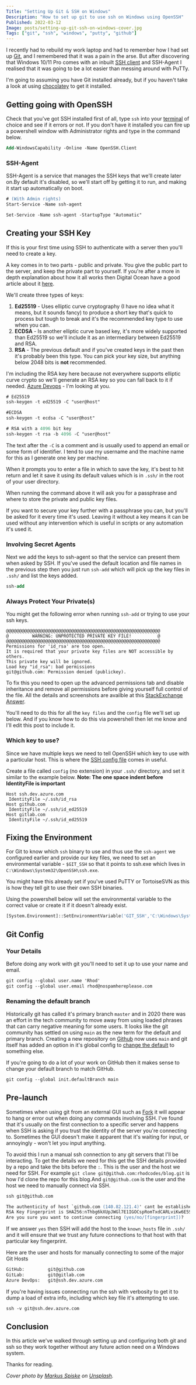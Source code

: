 ```yaml
---
Title: "Setting Up Git & SSH on Windows"
Description: "How to set up git to use ssh on Windows using OpenSSH"
Published: 2022-03-12
Image: posts/setting-up-git-ssh-on-windows-cover.jpg
Tags: ["git", "ssh", "windows", "putty", "github"]
---
```


I recently had to rebuild my work laptop and had to remember how I had set up [Git](https://git-scm.com),
and I remembered that it was a pain in the arse. But after discovering that Windows 10/11 Pro comes with
an inbuilt [SSH client](<https://en.wikipedia.org/wiki/SSH_(Secure_Shell)>) and SSH-Agent I realised that
it was going to be a lot easier than messing around with PuTTy.

I'm going to assuming you have Git installed already, but if you haven't take a look at using
[chocolatey](https://chocolatey.org/install) to get it installed.

## Getting going with OpenSSH

Check that you've got SSH installed first of all, type `ssh` into your [terminal](https://aka.ms/terminal)
of choice and see if it errors or not. If you don't have it installed you can fire up a powershell window
with Administrator rights and type in the command below.

```ps
Add-WindowsCapability -Online -Name OpenSSH.Client
```

### SSH-Agent

SSH-Agent is a service that manages the SSH keys that we'll create later on.By default it's disabled, so
we'll start off by getting it to run, and making it start up automatically on boot.

```ps
# (With Admin rights)
Start-Service -Name ssh-agent

Set-Service -Name ssh-agent -StartupType "Automatic"
```

## Creating your SSH Key

If this is your first time using SSH to authenticate with a server then you'll need to create a key.

A key comes in to two parts - public and private. You give the public part to the server, and keep the
private part to yourself. If you're after a more in depth explanation about how it all works then Digital
Ocean have a good article about it
[here](https://www.digitalocean.com/community/tutorials/understanding-the-ssh-encryption-and-connection-process).

We'll create three types of keys:

1. **Ed25519** - Uses elliptic curve cryptography (I have no idea what it means, but it sounds fancy) to produce
   a short key that's quick to process but tough to break and it's the recommended key type to use when you can.
1. **ECDSA** - Is another elliptic curve based key, it's more widely supported than Ed25519 so we'll include it
   as an intermediary between Ed25519 and RSA.
1. **RSA** - The previous default and if you've created keys in the past then it's probably been this type.
   You can pick your key size, but anything below 2048 bits is **not** recommended.

I'm including the RSA key here because not everywhere supports elliptic curve crypto so we'll generate an RSA key
so you can fall back to it if needed. [Azure Devops](https://devops.azure.com) - I'm looking
at you.

```ps
# Ed25519
ssh-keygen -t ed25519 -C "user@host"

#ECDSA
ssh-keygen -t ecdsa -C "user@host"

# RSA with a 4096 bit key
ssh-keygen -t rsa -b 4096 -C "user@host"
```

The text after the `-C` is a comment and is usually used to append an email or some form of identifier.
I tend to use my username and the machine name for this as I generate one key per machine.

When it prompts you to enter a file in which to save the key, it's best to hit return and let it save it
using its default values which is in `.ssh/` in the root of your user directory.

When running the command above it will ask you for a passphrase and where to store the private and public
key files.

If you want to secure your key further with a passphrase you can, but you'll be asked for it every time
it's used. Leaving it without a key means it can be used without any intervention which is useful
in scripts or any automation it's used it.

### Involving Secret Agents

Next we add the keys to ssh-agent so that the service can present them when asked by SSH.
If you've used the default location and file names in the previous step then you just run `ssh-add`
which will pick up the key files in `.ssh/` and list the keys added.

```ps
ssh-add
```

### Always Protect Your Private(s)

You might get the following error when running `ssh-add` or trying to use your ssh keys.

```
@@@@@@@@@@@@@@@@@@@@@@@@@@@@@@@@@@@@@@@@@@@@@@@@@@@@@@@@@@@
@         WARNING: UNPROTECTED PRIVATE KEY FILE!          @
@@@@@@@@@@@@@@@@@@@@@@@@@@@@@@@@@@@@@@@@@@@@@@@@@@@@@@@@@@@
Permissions for 'id_rsa' are too open.
It is required that your private key files are NOT accessible by others.
This private key will be ignored.
Load key "id_rsa": bad permissions
git@github.com: Permission denied (publickey).
```

To fix this you need to open up the advanced permissions tab and disable inheritance and remove all permissions before giving yourself full control of the file. All the details and screenshots are availble at this [StackExchange Answer](https://superuser.com/a/1296046).

You'll need to do this for all the `key files` and the `config` file we'll set up below. And if you know how to do this via powershell then let me know and I'll edit this post to include it.

### Which key to use?

Since we have multiple keys we need to tell OpenSSH which key to use with a
particular host. This is where the [SSH config file](https://www.ssh.com/academy/ssh/config) comes in useful.

Create a file called `config` (no extension) in your `.ssh/` directory, and set it similar to the example below. **Note: The one space
indent before IdentityFile is important**

```
Host ssh.dev.azure.com
 IdentityFile ~/.ssh/id_rsa
Host github.com
 IdentityFile ~/.ssh/id_ed25519
Host gitlab.com
 IdentityFile ~/.ssh/id_ed25519
```

## Fixing the Environment

For Git to know which `ssh` binary to use and thus use the `ssh-agent` we configured earlier and provide
our key files, we need to set an environmental variable - `$GIT_SSH` so that it points to ssh.exe which
lives in `C:\Windows\System32\OpenSSH\ssh.exe`.

You might have this already set if you've used PuTTY or TortoiseSVN as this is how they tell git to use
their own SSH binaries.

Using the powershell below will set the environmental variable to the correct value or create it if
it doesn't already exist.

```ps
[System.Environment]::SetEnvironmentVariable('GIT_SSH','C:\Windows\System32\OpenSSH\ssh.exe')
```

## Git Config

### Your Details

Before doing any work with git you'll need to set it up to use your name and email.

```ps
git config --global user.name 'Rhod'
git config --global user.email rhod@nospamhereplease.com
```

### Renaming the default branch

Historically git has called it's primary branch `master` and in 2020 there was an effort in the tech
community to move away from using loaded phrases that can carry negative meaning for some users. It
looks like the git community has settled on using `main` as the new term for the default and primary
branch. Creating a new repository on [Github](https://github.com/github/renaming) now uses `main` and
git itself has added an option in it's global config to [change the default](https://sfconservancy.org/news/2020/jun/23/gitbranchname/) to something else.

If you're going to do a lot of your work on GitHub then it makes sense to change your
default branch to match GitHub.

```ps
git config --global init.defaultBranch main
```

## Pre-launch

Sometimes when using git from an external GUI such as [Fork](https://git-fork.com/) it will appear to
hang or error out when doing any commands involving SSH. I've found that it's usually on the first connection
to a specific server and happens when SSH is asking if you trust the identity of the server you're connecting
to. Sometimes the GUI doesn't make it apparent that it's waiting for input, or annoyingly - won't let
you input anything.

To avoid this I run a manual ssh connection to any git servers that I'll be interacting. To get the
details we need for this get the SSH details provided by a repo and take the bits before the `:`.
This is the user and the host we need for SSH. For example `git clone git@github.com:rhodcodes/blog.git`
is how I'd clone the repo for this blog.And `git@github.com` is the user and the host we need to
manually connect via SSH.

```ps
ssh git@github.com

The authenticity of host `github.com (140.82.121.4)' cant be established.
RSA Key Fingerprint is SHA256:nThbg6kXUpJWGl7E1IGOCspRomTxdCARLviKw6E5SY8.
Are you sure you want to continue connecting (yes/no/[fingerprint])?
```

If we answer `yes` then SSH will add the host to the `known_hosts` file in `.ssh/` and it will ensure
that we trust any future connections to that host with that particular key fingerprint.

Here are the user and hosts for manually connecting to some of the major Git Hosts

```ps
GitHub:         git@github.com
GitLab:         git@gitlab.com
Azure DevOps:   git@ssh.dev.azure.com
```

If you're having issues connecting run the ssh with verbosity to get it to dump a load of extra info, including which key file it's attempting to use.

```ps
ssh -v git@ssh.dev.azure.com
```

## Conclusion

In this article we've walked through setting up and configuring both git and ssh so they work
together without any future action need on a Windows system.

Thanks for reading.

_Cover photo by [Markus Spiske](https://unsplash.com/@markusspiske?utm_source=unsplash&utm_medium=referral&utm_content=creditCopyText) on
[Unsplash](https://unsplash.com/s/photos/authentication?utm_source=unsplash&utm_medium=referral&utm_content=creditCopyText)._

